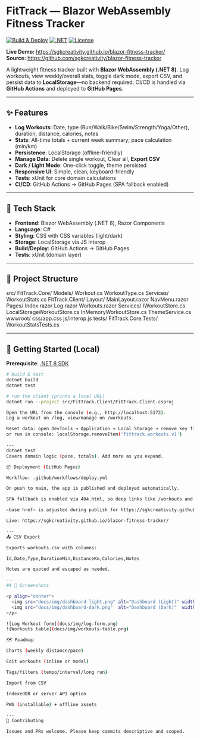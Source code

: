 # FitTrack — Blazor WebAssembly Fitness Tracker

[![Build & Deploy](https://github.com/sgkcreativity/blazor-fitness-tracker/actions/workflows/deploy.yml/badge.svg)](https://github.com/sgkcreativity/blazor-fitness-tracker/actions/workflows/deploy.yml)
[![.NET](https://img.shields.io/badge/.NET-8.0-512BD4)](#)
[![License](https://img.shields.io/badge/license-MIT-informational)](#license)

**Live Demo:** https://sgkcreativity.github.io/blazor-fitness-tracker/  
**Source:** https://github.com/sgkcreativity/blazor-fitness-tracker

A lightweight fitness tracker built with **Blazor WebAssembly (.NET 8)**. Log workouts, view weekly/overall stats, toggle dark mode, export CSV, and persist data to **LocalStorage**—no backend required. CI/CD is handled via **GitHub Actions** and deployed to **GitHub Pages**.

---

## ✨ Features

- **Log Workouts**: Date, type (Run/Walk/Bike/Swim/Strength/Yoga/Other), duration, distance, calories, notes
- **Stats**: All-time totals + current week summary; pace calculation (min/km)
- **Persistence**: LocalStorage (offline-friendly)
- **Manage Data**: Delete single workout, Clear all, **Export CSV**
- **Dark / Light Mode**: One-click toggle, theme persisted
- **Responsive UI**: Simple, clean, keyboard-friendly
- **Tests**: xUnit for core domain calculations
- **CI/CD**: GitHub Actions → GitHub Pages (SPA fallback enabled)

---

## 🧰 Tech Stack

- **Frontend**: Blazor WebAssembly (.NET 8), Razor Components
- **Language**: C#
- **Styling**: CSS with CSS variables (light/dark)
- **Storage**: LocalStorage via JS interop
- **Build/Deploy**: GitHub Actions → GitHub Pages
- **Tests**: xUnit (domain layer)

---

## 📁 Project Structure

src/
  FitTrack.Core/
    Models/
      Workout.cs
      WorkoutType.cs
    Services/
      WorkoutStats.cs
  FitTrack.Client/
    Layout/
      MainLayout.razor
      NavMenu.razor
    Pages/
      Index.razor
      Log.razor
      Workouts.razor
    Services/
      IWorkoutStore.cs
      LocalStorageWorkoutStore.cs
      InMemoryWorkoutStore.cs
      ThemeService.cs
    wwwroot/
      css/app.css
      js/interop.js
tests/
  FitTrack.Core.Tests/
    WorkoutStatsTests.cs
    
---

## 🚀 Getting Started (Local)

**Prerequisite**: [.NET 8 SDK](https://dotnet.microsoft.com/download)

```bash
# build & test
dotnet build
dotnet test

# run the client (prints a local URL)
dotnet run --project src/FitTrack.Client/FitTrack.Client.csproj

Open the URL from the console (e.g., http://localhost:5173).
Log a workout on /log, view/manage on /workouts.

Reset data: open DevTools → Application → Local Storage → remove key fittrack.workouts.v1
or run in console: localStorage.removeItem('fittrack.workouts.v1')

---
dotnet test
Covers domain logic (pace, totals). Add more as you expand.

📦 Deployment (GitHub Pages)

Workflow: .github/workflows/deploy.yml

On push to main, the app is published and deployed automatically.

SPA fallback is enabled via 404.html, so deep links like /workouts and /log work on refresh.

<base href> is adjusted during publish for https://sgkcreativity.github.io/blazor-fitness-tracker/.

Live: https://sgkcreativity.github.io/blazor-fitness-tracker/

---
📤 CSV Export

Exports workouts.csv with columns:

Id,Date,Type,DurationMin,DistanceKm,Calories,Notes

Notes are quoted and escaped as needed.

---
## 📸 Screenshots

<p align="center">
  <img src="docs/img/dashboard-light.png" alt="Dashboard (Light)" width="45%" />
  <img src="docs/img/dashboard-dark.png"  alt="Dashboard (Dark)"  width="45%" />
</p>

![Log Workout form](docs/img/log-form.png)
![Workouts table](docs/img/workouts-table.png)

🗺️ Roadmap

Charts (weekly distance/pace)

Edit workouts (inline or modal)

Tags/filters (tempo/interval/long run)

Import from CSV

IndexedDB or server API option

PWA (installable) + offline assets

---
🤝 Contributing

Issues and PRs welcome. Please keep commits descriptive and scoped.


